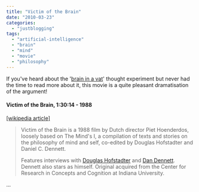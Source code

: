 ```yaml
---
title: "Victim of the Brain"
date: "2010-03-23"
categories: 
  - "justblogging"
tags: 
  - "artificial-intelligence"
  - "brain"
  - "mind"
  - "movie"
  - "philosophy"
---
```


If you've heard about the '[brain in a vat](http://en.wikipedia.org/wiki/Brain_in_a_vat)' thought experiment but never had the time to read more about it, this movie is a quite pleasant dramatisation of the argument!

#### Victim of the Brain, 1:30:14 - 1988

[\[wikipedia article\]](http://en.wikipedia.org/wiki/Victim_of_the_Brain)

> Victim of the Brain is a 1988 film by Dutch director Piet Hoenderdos, loosely based on The Mind's I, a compilation of texts and stories on the philosophy of mind and self, co-edited by Douglas Hofstadter and Daniel C. Dennett.
> 
> Features interviews with [Douglas Hofstadter](http://en.wikipedia.org/wiki/Douglas_Hofstadter) and [Dan Dennett](http://en.wikipedia.org/wiki/Daniel_Dennett). Dennett also stars as himself. Original acquired from the Center for Research in Concepts and Cognition at Indiana University.

...
